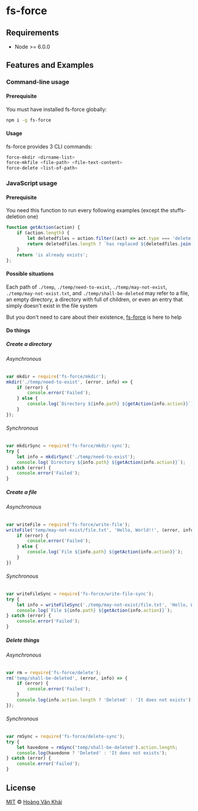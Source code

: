 
# fs-force

## Requirements

 * Node >= 6.0.0

## Features and Examples

### Command-line usage

#### Prerequisite

You must have installed fs-force globally:

```bash
npm i -g fs-force
```

#### Usage

fs-force provides 3 CLI commands:

```bash
force-mkdir <dirname-list>
force-mkfile <file-path> <file-text-content>
force-delete <list-of-path>
```

### JavaScript usage

#### Prerequisite

You need this function to run every following examples (except the stuffs-deletion one)

```javascript
function getAction(action) {
    if (action.length) {
        let deletedfiles = action.filter((act) => act.type === 'delete');
        return deletedfiles.length ? `has replaced ${deletedfiles.join(', ')}` : 'has come to exists';
    }
    return 'is already exists';
};
```

#### Possible situations

Each path of `./temp`, `./temp/need-to-exist`, `./temp/may-not-exist`, `./temp/may-not-exist.txt`, and `./temp/shall-be-deleted` may refer to a file, an empty directory, a directory with full of children, or even an entry that simply doesn't exist in the file system

But you don't need to care about their existence, [fs-force](https://www.npmjs.com/package/fs-force) is here to help

#### Do things

##### Create a directory

###### Asynchronous

```javascript
var mkdir = require('fs-force/mkdir');
mkdir('./temp/need-to-exist', (error, info) => {
    if (error) {
        console.error('Failed');
    } else {
        console.log(`Directory ${info.path} ${getAction(info.action)}`);
    }
});
```

###### Synchronous

```javascript
var mkdirSync = require('fs-force/mkdir-sync');
try {
    let info = mkdirSync('./temp/need-to-exist');
    console.log(`Directory ${info.path} ${getAction(info.action)}`);
} catch (error) {
    console.error('Failed');
}
```

##### Create a file

###### Asynchronous

```javascript
var writeFile = require('fs-force/write-file');
writeFile('temp/may-not-exist/file.txt', 'Hello, World!!', (error, info) => {
    if (error) {
        console.error('Failed');
    } else {
        console.log(`File ${info.path} ${getAction(info.action)}`);
    }
})
```

###### Synchronous

```javascript
var writeFileSync = require('fs-force/write-file-sync');
try {
    let info = writeFileSync('./temp/may-not-exist/file.txt', 'Hello, World!!');
    console.log(`File ${info.path} ${getAction(info.action)}`);
} catch (error) {
    console.error('Failed');
}
```

##### Delete things

###### Asynchronous

```javascript
var rm = require('fs-force/delete');
rm('temp/shall-be-deleted', (error, info) => {
    if (error) {
        console.error('Failed');
    }
    console.log(info.action.length ? 'Deleted' : 'It does not exists');
});
```

###### Synchronous

```javascript
var rmSync = require('fs-force/delete-sync');
try {
    let havedone = rmSync('temp/shall-be-deleted').action.length;
    console.log(havedone ? 'Deleted' : 'It does not exists');
} catch (error) {
    console.error('Failed');
}
```

## License

[MIT](https://github.com/ksxnodemodules/my-licenses/blob/master/MIT.md) © [Hoàng Văn Khải](https://github.com/KSXGitHub)
